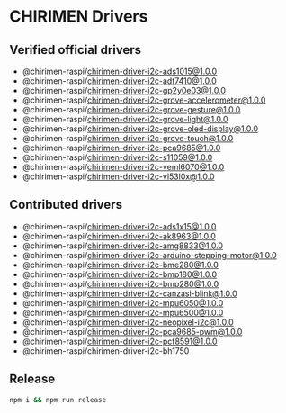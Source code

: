 # CHIRIMEN Drivers

## Verified official drivers

- @chirimen-raspi/chirimen-driver-i2c-ads1015@1.0.0
- @chirimen-raspi/chirimen-driver-i2c-adt7410@1.0.0
- @chirimen-raspi/chirimen-driver-i2c-gp2y0e03@1.0.0
- @chirimen-raspi/chirimen-driver-i2c-grove-accelerometer@1.0.0
- @chirimen-raspi/chirimen-driver-i2c-grove-gesture@1.0.0
- @chirimen-raspi/chirimen-driver-i2c-grove-light@1.0.0
- @chirimen-raspi/chirimen-driver-i2c-grove-oled-display@1.0.0
- @chirimen-raspi/chirimen-driver-i2c-grove-touch@1.0.0
- @chirimen-raspi/chirimen-driver-i2c-pca9685@1.0.0
- @chirimen-raspi/chirimen-driver-i2c-s11059@1.0.0
- @chirimen-raspi/chirimen-driver-i2c-veml6070@1.0.0
- @chirimen-raspi/chirimen-driver-i2c-vl53l0x@1.0.0

## Contributed drivers

- @chirimen-raspi/chirimen-driver-i2c-ads1x15@1.0.0
- @chirimen-raspi/chirimen-driver-i2c-ak8963@1.0.0
- @chirimen-raspi/chirimen-driver-i2c-amg8833@1.0.0
- @chirimen-raspi/chirimen-driver-i2c-arduino-stepping-motor@1.0.0
- @chirimen-raspi/chirimen-driver-i2c-bme280@1.0.0
- @chirimen-raspi/chirimen-driver-i2c-bmp180@1.0.0
- @chirimen-raspi/chirimen-driver-i2c-bmp280@1.0.0
- @chirimen-raspi/chirimen-driver-i2c-canzasi-blink@1.0.0
- @chirimen-raspi/chirimen-driver-i2c-mpu6050@1.0.0
- @chirimen-raspi/chirimen-driver-i2c-mpu6500@1.0.0
- @chirimen-raspi/chirimen-driver-i2c-neopixel-i2c@1.0.0
- @chirimen-raspi/chirimen-driver-i2c-pca9685-pwm@1.0.0
- @chirimen-raspi/chirimen-driver-i2c-pcf8591@1.0.0
- @chirimen-raspi/chirimen-driver-i2c-bh1750

## Release

```sh
npm i && npm run release
```
